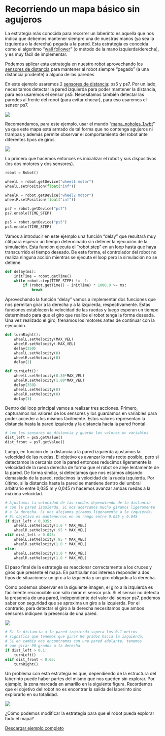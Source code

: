 # Recorriendo un mapa básico sin agujeros

La estrategia más conocida para recorrer un laberinto es aquella que nos indica que debemos mantener siempre una de nuestras manos (ya sea la izquierda o la derecha) pegada a la pared. Esta estrategia es conocida como el algoritmo “[wall follower](https://en.wikipedia.org/wiki/Maze-solving_algorithm#Wall_follower)” (o método de la mano izquierda/derecha), y es muy fácil de implementar.

Podemos aplicar esta estrategia en nuestro robot aprovechando los [sensores de distancia](04_Distancia.md) para mantener al robot siempre “pegado” (a una distancia prudente) a alguna de las paredes.

En este ejemplo usaremos 2 [sensores de distancia](04_Distancia.md): ps5 y ps7. Por un lado, necesitamos detectar la pared izquierda para poder mantener la distancia, para eso usaremos el sensor ps5. Necesitamos también detectar las paredes al frente del robot (para evitar chocar), para eso usaremos el sensor ps7.

![](05_Mapa/imgs/image-1.png)

Recomendamos, para este ejemplo, usar el mundo “[mapa_noholes_1.wbt](05_Mapa/mapa_noholes_1.wbt)” ya que este mapa está armado de tal forma que no contenga agujeros ni trampas y además permite observar el comportamiento del robot ante diferentes tipos de giros.

![](05_Mapa/imgs/image-2.png)

Lo primero que hacemos entonces es inicializar el robot y sus dispositivos (los dos motores y dos sensores).

```python
robot = Robot()

wheelL = robot.getDevice("wheel1 motor")
wheelL.setPosition(float("inf"))

wheelR = robot.getDevice("wheel2 motor")
wheelR.setPosition(float("inf"))

ps7 = robot.getDevice("ps7")
ps7.enable(TIME_STEP)

ps5 = robot.getDevice("ps5")
ps5.enable(TIME_STEP)
```

Vamos a introducir en este ejemplo una función “delay” que resultará muy útil para esperar un tiempo determinado sin detener la ejecución de la simulación. Esta función ejecuta el “robot.step” en un loop hasta que haya transcurrido el tiempo deseado. De esta forma, el controlador del robot no realiza ninguna acción mientras se ejecuta el loop pero la simulación no se detiene.

```python
def delay(ms):
    initTime = robot.getTime()
    while robot.step(TIME_STEP) != -1:
        if (robot.getTime() - initTime) * 1000.0 >= ms:
            break
```

Aprovechando la función “delay” vamos a implementar dos funciones que nos permitan girar a la derecha y a la izquierda, respectivamente. Estas funciones establecen la velocidad de las ruedas y luego esperan un tiempo determinado para que el giro que realice el robot tenga la forma deseada. Una vez realizado el giro, frenamos los motores antes de continuar con la ejecución.

```python
def turnRight():
    wheelL.setVelocity(MAX_VEL)
    wheelR.setVelocity(-MAX_VEL)
    delay(350)
    wheelL.setVelocity(0)
    wheelR.setVelocity(0)
    delay(1)

def turnLeft():
    wheelL.setVelocity(0.30*MAX_VEL)
    wheelR.setVelocity(1.00*MAX_VEL)
    delay(350)
    wheelL.setVelocity(0)
    wheelR.setVelocity(0)
    delay(1)
```

Dentro del loop principal vamos a realizar tres acciones. Primero, capturamos los valores de los sensores y los guardamos en variables para poder acceder a los mismos fácilmente. Estos valores representan la distancia hasta la pared izquierda y la distancia hacia la pared frontal.

```python
# Leo los sensores de distancia y guardo los valores en variables
dist_left = ps5.getValue()
dist_front = ps7.getValue()
```

Luego, en función de la distancia a la pared izquierda ajustamos la velocidad de las ruedas. El objetivo es avanzar lo más recto posible, pero si detectamos la cercanía con la pared entonces reducimos ligeramente la velocidad de la rueda derecha de forma que el robot se aleje lentamente de la pared. De forma similar, si detectamos que nos estamos alejando demasiado de la pared, reducimos la velocidad de la rueda izquierda. Por último, si la distancia hasta la pared se mantiene dentro del umbral arbitrario entre 0,035 m y 0,045 m hacemos avanzar ambas ruedas a la máxima velocidad.

```python
# Ajustamos la velocidad de las ruedas dependiendo de la distancia
# con la pared izquierda. Si nos acercamos mucho giramos ligeramente
# a la derecha. Si nos alejamos giramos ligeramente a la izquierda.
# El objetivo es mantenernos en un rango entre 0.035 y 0.045
if dist_left < 0.035:
    wheelL.setVelocity(1.0 * MAX_VEL)
    wheelR.setVelocity(.95 * MAX_VEL)
elif dist_left > 0.045:
    wheelL.setVelocity(.95 * MAX_VEL)
    wheelR.setVelocity(1.0 * MAX_VEL)
else:
    wheelL.setVelocity(1.0 * MAX_VEL)
    wheelR.setVelocity(1.0 * MAX_VEL)
```

El paso final de la estrategia es reaccionar correctamente a los cruces y giros que presente el mapa. En particular nos interesa responder a dos tipos de situaciones: un giro a la izquierda y un giro obligado a la derecha.

Como podemos observar en la siguiente imagen, el giro a la izquierda es fácilmente reconocible con sólo mirar el sensor ps5. Si el sensor no detecta la presencia de una pared, independiente del valor del sensor ps7, podemos saber con seguridad que se aproxima un giro a la izquierda. Por el contrario, para detectar el giro a la derecha necesitamos que ambos sensores indiquen la presencia de una pared. 

![](05_Mapa/imgs/image-3.png)

```python
# Si la distancia a la pared izquierda supera los 0.1 metros
# significa que tenemos que girar 90 grados hacia la izquierda.
# Si en cambio nos encontramos con una pared adelante, tenemos
# que girar 90 grados a la derecha.
if dist_left > 0.1:
    turnLeft()
elif dist_front < 0.05:
    turnRight()
```

Un problema con esta estrategia es que, dependiendo de la estructura del laberinto puede haber partes del mismo que nos queden sin explorar. Por ejemplo, la zona marcada en amarillo en la siguiente figura. Recordemos que el objetivo del robot no es encontrar la salida del laberinto sino explorarlo en su totalidad.

![](05_Mapa/imgs/image-4.png)

¿Cómo podemos modificar la estrategia para que el robot pueda explorar todo el mapa?

[Descargar ejemplo completo](05_Mapa/ejemplo_1.py)